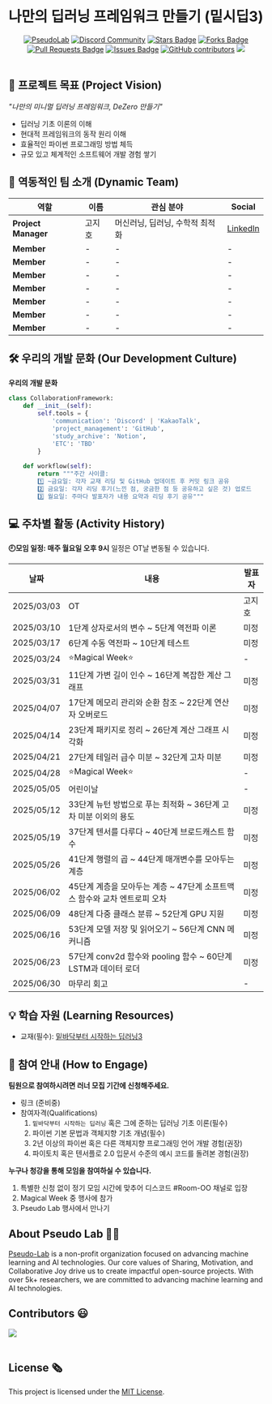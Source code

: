 # 나만의 딥러닝 프레임워크 만들기 (밑시딥3)

<div align="center">
<a href="https://pseudo-lab.com"><img src="https://img.shields.io/badge/PseudoLab-S10-3776AB" alt="PseudoLab"/></a>
<a href="https://discord.gg/EPurkHVtp2"><img src="https://img.shields.io/badge/Discord-BF40BF" alt="Discord Community"/></a>
<a href="https://github.com/Pseudo-Lab/10th-template/stargazers"><img src="https://img.shields.io/github/stars/Pseudo-Lab/10th-template" alt="Stars Badge"/></a>
<a href="https://github.com/Pseudo-Lab/10th-template/network/members"><img src="https://img.shields.io/github/forks/Pseudo-Lab/10th-template" alt="Forks Badge"/></a>
<a href="https://github.com/Pseudo-Lab/10th-template/pulls"><img src="https://img.shields.io/github/issues-pr/Pseudo-Lab/10th-template" alt="Pull Requests Badge"/></a>
<a href="https://github.com/Pseudo-Lab/10th-template/issues"><img src="https://img.shields.io/github/issues/Pseudo-Lab/10th-template" alt="Issues Badge"/></a>
<a href="https://github.com/Pseudo-Lab/10th-template/graphs/contributors"><img alt="GitHub contributors" src="https://img.shields.io/github/contributors/Pseudo-Lab/DL-from-scratch-3?color=2b9348"></a>
<a href="https://hits.seeyoufarm.com"><img src="https://hits.seeyoufarm.com/api/count/incr/badge.svg?url=https%3A%2F%2Fgithub.com%2FPseudo-Lab%2FDL-from-scratch-3&count_bg=%2379C83D&title_bg=%23555555&icon=&icon_color=%23E7E7E7&title=hits&edge_flat=false"/></a>
</div>
<br>

<!-- sheilds: https://shields.io/ -->
<!-- hits badge: https://hits.seeyoufarm.com/ -->


## 🌟 프로젝트 목표 (Project Vision)
_"나만의 미니멀 딥러닝 프레임워크, DeZero 만들기"_  
- 딥러닝 기초 이론의 이해
- 현대적 프레임워크의 동작 원리 이해
- 효율적인 파이썬 프로그래밍 방법 체득
- 규모 있고 체계적인 소프트웨어 개발 경험 쌓기


## 🧑 역동적인 팀 소개 (Dynamic Team)

| 역할          | 이름 |  관심 분야                                                                 | Social                         |
|---------------|------|-----------------------------------------------------------------------|----------------------------------------|
| **Project Manager** | 고지호 | 머신러닝, 딥러닝, 수학적 최적화 | [LinkedIn](www.linkedin.com/in/jiho-ko-58b64a276) |
| **Member** | - | - | - |
| **Member** | - | - | - |
| **Member** | - | - | - |
| **Member** | - | - | - |
| **Member** | - | - | - |
| **Member** | - | - | - |
| **Member** | - | - | - |


## 🛠️ 우리의 개발 문화 (Our Development Culture)
**우리의 개발 문화**  
```python
class CollaborationFramework:
    def __init__(self):
        self.tools = {
            'communication': 'Discord' | 'KakaoTalk',
            'project_management': 'GitHub',
            'study_archive': 'Notion',
            'ETC': 'TBD'
        }
    
    def workflow(self):
        return """주간 사이클:
        1️⃣ ~금요일: 각자 교재 리딩 및 GitHub 업데이트 후 커밋 링크 공유
        2️⃣ 금요일: 각자 리딩 후기(느낀 점, 궁금한 점 등 공유하고 싶은 것) 업로드
        3️⃣ 월요일: 주마다 발표자가 내용 요약과 리딩 후기 공유"""
```


## 💻 주차별 활동 (Activity History)
**🕘모임 일정: 매주 월요일 오후 9시**
일정은 OT날 변동될 수 있습니다.

| 날짜 | 내용 | 발표자 | 
| -------- | -------- | ---- |
| 2025/03/03 | OT       | 고지호  |
| 2025/03/10 | 1단계 상자로서의 변수 ~ 5단계 역전파 이론  | 미정 | 
| 2025/03/17 | 6단계 수동 역전파 ~ 10단계 테스트  | 미정 |
| 2025/03/24 | ⭐Magical Week⭐  | - | 
| 2025/03/31 | 11단계 가변 길이 인수 ~ 16단계 복잡한 계산 그래프 | 미정 | 
| 2025/04/07 | 17단계 메모리 관리와 순환 참조 ~ 22단계 연산자 오버로드  | 미정 | 
| 2025/04/14 | 23단계 패키지로 정리 ~ 26단계 계산 그래프 시각화  | 미정 | 
| 2025/04/21 | 27단계 테일러 급수 미분 ~ 32단계 고차 미분  | 미정 | 
| 2025/04/28 | ⭐Magical Week⭐  | - | 
| 2025/05/05 | 어린이날  | - | 
| 2025/05/12 | 33단계 뉴턴 방법으로 푸는 최적화 ~ 36단계 고차 미분 이외의 용도  | 미정 | 
| 2025/05/19 | 37단계 텐서를 다루다 ~ 40단계 브로드캐스트 함수  | 미정 | 
| 2025/05/26 | 41단계 행렬의 곱 ~ 44단계 매개변수를 모아두는 계층  | 미정 | 
| 2025/06/02 | 45단계 계층을 모아두는 계층 ~ 47단계 소프트맥스 함수와 교차 엔트로피 오차  | 미정 | 
| 2025/06/09 | 48단계 다중 클래스 분류 ~ 52단계 GPU 지원  | 미정 | 
| 2025/06/16 | 53단계 모델 저장 및 읽어오기 ~ 56단계 CNN 메커니즘  | 미정 | 
| 2025/06/23 | 57단계 conv2d 함수와 pooling 함수 ~ 60단계 LSTM과 데이터 로더  | 미정 | 
| 2025/06/30 | 마무리 회고  | - | 


## 💡 학습 자원 (Learning Resources)
- 교재(필수): [밑바닥부터 시작하는 딥러닝3](https://www.hanbit.co.kr/store/books/look.php?p_code=B6627606922)


## 🌱 참여 안내 (How to Engage)
**팀원으로 참여하시려면 러너 모집 기간에 신청해주세요.**  
- 링크 (준비중)
- 참여자격(Qualifications)
    1. `밑바닥부터 시작하는 딥러닝` 혹은 그에 준하는 딥러닝 기초 이론(필수)
    2. 파이썬 기본 문법과 객체지향 기초 개념(필수)
    3. 2년 이상의 파이썬 혹은 다른 객체지향 프로그래밍 언어 개발 경험(권장)
    4. 파이토치 혹은 텐서플로 2.0 입문서 수준의 예시 코드를 돌려본 경험(권장)

**누구나 청강을 통해 모임을 참여하실 수 있습니다.**  
1. 특별한 신청 없이 정기 모임 시간에 맞추어 디스코드 #Room-OO 채널로 입장
2. Magical Week 중 행사에 참가
3. Pseudo Lab 행사에서 만나기


## About Pseudo Lab 👋🏼</h2>

[Pseudo-Lab](https://pseudo-lab.com/) is a non-profit organization focused on advancing machine learning and AI technologies. Our core values of Sharing, Motivation, and Collaborative Joy drive us to create impactful open-source projects. With over 5k+ researchers, we are committed to advancing machine learning and AI technologies.

<h2>Contributors 😃</h2>
<a href="https://github.com/Pseudo-Lab/10th-template/graphs/contributors">
  <img src="https://contrib.rocks/image?repo=Pseudo-Lab/DL-from-scratch-3" />
</a>
<br><br>

<h2>License 🗞</h2>

This project is licensed under the [MIT License](https://opensource.org/licenses/MIT).
